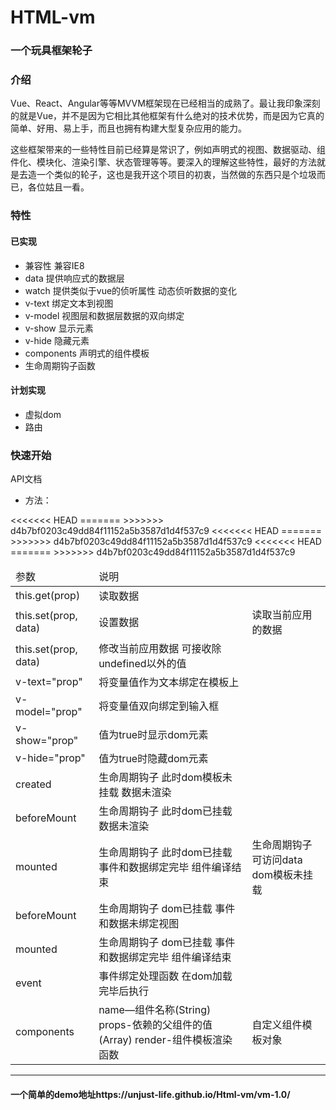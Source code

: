 HTML-vm
======

### 一个玩具框架轮子

### 介绍

  Vue、React、Angular等等MVVM框架现在已经相当的成熟了。最让我印象深刻的就是Vue，并不是因为它相比其他框架有什么绝对的技术优势，而是因为它真的简单、好用、易上手，而且也拥有构建大型复杂应用的能力。

  这些框架带来的一些特性目前已经算是常识了，例如声明式的视图、数据驱动、组件化、模块化、渲染引擎、状态管理等等。要深入的理解这些特性，最好的方法就是去造一个类似的轮子，这也是我开这个项目的初衷，当然做的东西只是个垃圾而已，各位姑且一看。

### 特性

#### 已实现

* 兼容性   兼容IE8
* data    提供响应式的数据层
* watch   提供类似于vue的侦听属性  动态侦听数据的变化
* v-text  绑定文本到视图
* v-model 视图层和数据层数据的双向绑定
* v-show  显示元素
* v-hide  隐藏元素
* components 声明式的组件模板
* 生命周期钩子函数

#### 计划实现

* 虚拟dom
* 路由

### 快速开始

API文档


- 方法：
<table>
  <thead>
    <tr>
        <td>参数</td>
        <td>说明</td>
    </tr>
  </thead>
  <tobody>
    <tr>
      <td>this.get(prop)</td>
<<<<<<< HEAD
      <td>读取数据</td>
    </tr>
    <tr>
      <td>this.set(prop, data)</td>
      <td>设置数据</td>
=======
      <td>读取当前应用的数据</td>
    </tr>
    <tr>
      <td>this.set(prop, data)</td>
      <td>修改当前应用数据 可接收除undefined以外的值</td>
>>>>>>> d4b7bf0203c49dd84f11152a5b3587d1d4f537c9
    </tr>
    <tr>
      <td>v-text="prop"</td>
      <td>将变量值作为文本绑定在模板上</td>
    </tr>
    <tr>
      <td>v-model="prop"</td>
      <td>将变量值双向绑定到输入框</td>
    </tr>
    <tr>
      <td>v-show="prop"</td>
      <td>值为true时显示dom元素</td>
    </tr>
    <tr>
      <td>v-hide="prop"</td>
      <td>值为true时隐藏dom元素</td>
    </tr>
    <tr>
      <td>created</td>
<<<<<<< HEAD
      <td>生命周期钩子 此时dom模板未挂载 数据未渲染</td>
    </tr>
    <tr>
      <td>beforeMount</td>
      <td>生命周期钩子 此时dom已挂载 数据未渲染</td>
    </tr>
    <tr>
      <td>mounted</td>
      <td>生命周期钩子 此时dom已挂载 事件和数据绑定完毕 组件编译结束</td>
=======
      <td>生命周期钩子 可访问data  dom模板未挂载</td>
    </tr>
    <tr>
      <td>beforeMount</td>
      <td>生命周期钩子 dom已挂载  事件和数据未绑定视图</td>
    </tr>
    <tr>
      <td>mounted</td>
      <td>生命周期钩子 dom已挂载  事件和数据绑定完毕 组件编译结束</td>
>>>>>>> d4b7bf0203c49dd84f11152a5b3587d1d4f537c9
    </tr>
    <tr>
      <td>event</td>
      <td>事件绑定处理函数  在dom加载完毕后执行</td>
    </tr>
    <tr>
      <td>components</td>
<<<<<<< HEAD
      <td>name—组件名称(String) props-依赖的父组件的值(Array) render-组件模板渲染函数</td>
=======
      <td>自定义组件模板对象</td>
>>>>>>> d4b7bf0203c49dd84f11152a5b3587d1d4f537c9
    </tr>
  </tobody>
</table>

---
#### 一个简单的demo地址https://unjust-life.github.io/Html-vm/vm-1.0/

